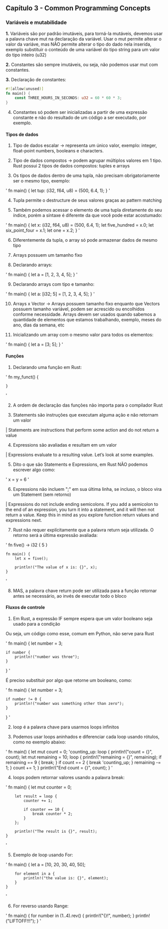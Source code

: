 ## Capítulo 3 - Common Programming Concepts

### Variáveis e mutabilidade

__1.__ Variáveis são por padrão imutáveis, para torná-la mutáveis, devemos usar a palavra chave mut na declaração da variável. Usar o mut permite alterar o valor da variáve, mas NÃO permite alterar o tipo do dado nela inserida, exemplo substituir o conteúdo de uma variável do tipo string para um valor do tipo inteiro (u32)

__2.__ Constantes são sempre imutáveis, ou seja, não podemos usar mut com constantes.

__3.__ Declaração de constantes:

```rust
#![allow(unused)]
fn main() {
	const THREE_HOURS_IN_SECONDS: u32 = 60 * 60 * 3;
}
```

4. Constantes só podem ser inicializadas a partir de uma expressão constante e não do resultado de um código a ser executado, por exemplo.


#### Tipos de dados

1. Tipo de dados escalar -> representa um único valor, exemplo: integer, float-point numbers, booleans e characters.

2. Tipo de dados compostos -> podem agrupar múltiplos valores em 1 tipo. Rust possui 2 tipos de dados compostos: tuples e arrays

3. Os tipos de dados dentro de uma tupla, não precisam obrigatoriamente ser o mesmo tipo, exemplo:

'
    fn main() {
        let tup: (i32, f64, u8) = (500, 6.4, 1);
    }
'

4. Tupla permite o destructure de seus valores graças ao pattern matching


5. Também podemos acessar o elemento de uma tupla diretamente do seu índice, porém a síntaxe é diferente da que você pode estar acostumado:

'
    fn main() {
        let x: (i32, f64, u8) = (500, 6.4, 1);
        let five_hundred = x.0;
        let six_point_four = x.1;
        let one = x.2;
    }
'


6. Diferentemente da tupla, o array só pode armazenar dados de mesmo tipo


7. Arrays possuem um tamanho fixo


8. Declarando arrays:

'
    fn main() {
       let a = [1, 2, 3, 4, 5];
    }
'

9. Declarando arrays com tipo e tamanho:

'
	fn main() {
		let a: [i32; 5] = [1, 2, 3, 4, 5];
	}
'

10. Arrays x Vector -> Arrays possuem tamanho fixo enquanto que Vectors possuem tamanho variável, podem ser acrescido ou encolhidos conforme necessidade. Arrays devem ser usados quando sabemos a quantidade de elementos que estamos trabalhando, exemplo, meses do ano, dias da semana, etc

11. Inicializando um array com o mesmo valor para todos os elementos:

'
	fn main() {
		let a = [3; 5];
	}
'

#### Funções

1. Declarando uma função em Rust:

'
	fn my_funct() {

	}
'

2. A ordem de declaração das funções não importa para o compilador Rust

3. Statements são instruções que executam alguma ação e não retornam um valor

| Statements are instructions that perform some action and do not return a value

4. Expressions são avaliadas e resultam em um valor

| Expressions evaluate to a resulting value. Let’s look at some examples.

5. Dito o que são Statements e Expressions, em Rust NÃO podemos escrever algo como:

'
x = y = 6
'

6. Expressions não incluem ";" em sua última linha, se incluso, o bloco vira um Statement (sem retorno)

| Expressions do not include ending semicolons. If you add a semicolon to the end of an expression, you turn it into a statement, and it will then not return a value. Keep this in mind as you explore function return values and expressions next.

7. Rust não requer explícitamente que a palavra return seja utilizada. O retorno será a última expressão avaliada:

'
	fn five() -> i32 {
	    5
	}

	fn main() {
	    let x = five();

	    println!("The value of x is: {}", x);
	}
'

8. MAS, a palavra chave return pode ser utilizada para a função retornar antes se necessário, ao invés de executar todo o bloco


#### Fluxos de controle

1. Em Rust, a expressão IF sempre espera que um valor booleano seja usado para a condição

Ou seja, um código como esse, comum em Python, não serve para Rust

'
	fn main() {
    let number = 3;

    if number {
        println!("number was three");
    }
}
'

É preciso substituir por algo que retorne um booleano, como:

'
	fn main() {
    let number = 3;

    if number != 0 {
        println!("number was something other than zero");
    }
}
'

2. loop é a palavra chave para usarmos loops infinitos

3. Podemos usar loops aninhados e diferenciar cada loop usando rótulos, como no exemplo abaixo:

'
	fn main() {
	    let mut count = 0;
	    'counting_up: loop {
	        println!("count = {}", count);
	        let mut remaining = 10;
	        loop {
	            println!("remaining = {}", remaining);
	            if remaining == 9 {
	                break;
	            }
	            if count == 2 {
	                break 'counting_up;
	            }
	            remaining -= 1;
	        }
	        count += 1;
	    }
	    println!("End count = {}", count);
	}
'

4. loops podem retornar valores usando a palavra break:

'
	fn main() {
	    let mut counter = 0;

	    let result = loop {
	        counter += 1;

	        if counter == 10 {
	            break counter * 2;
	        }
	    };

	    println!("The result is {}", result);
	}
'

5. Exemplo de loop usando For:

'
	fn main() {
	    let a = [10, 20, 30, 40, 50];

	    for element in a {
	        println!("the value is: {}", element);
	    }
	}
'

6. For reverso usando Range:

'
	fn main() {
	    for number in (1..4).rev() {
	        println!("{}!", number);
	    }
	    println!("LIFTOFF!!!");
	}
'
